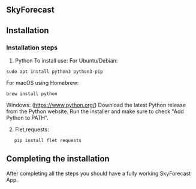 ## SkyForecast
 

## Installation

### Installation steps
1. Python
To install use:
For Ubuntu/Debian: 
```
sudo apt install python3 python3-pip
```
For macOS using Homebrew:
```
brew install python
```
Windows:
(https://www.python.org/)
Download the latest Python release from the Python website.
Run the installer and make sure to check "Add Python to PATH".

2. Flet,requests:
```
   pip install flet requests
```

## Completing the installation
After completing all the steps you should have a fully working SkyForecast App.
